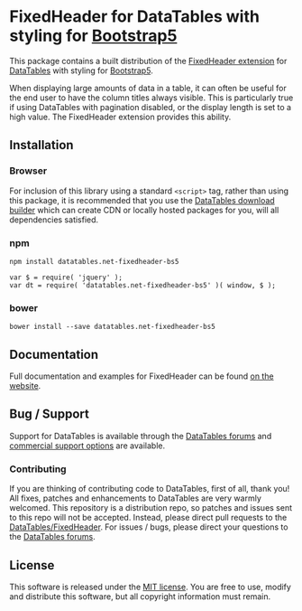 # FixedHeader for DataTables with styling for [Bootstrap5](https://getbootstrap.com/)

This package contains a built distribution of the [FixedHeader extension](https://datatables.net/extensions/FixedHeader) for [DataTables](https://datatables.net/) with styling for [Bootstrap5](https://getbootstrap.com/).

When displaying large amounts of data in a table, it can often be useful for the end user to have the column titles always visible. This is particularly true if using DataTables with pagination disabled, or the display length is set to a high value. The FixedHeader extension provides this ability.


## Installation

### Browser

For inclusion of this library using a standard `<script>` tag, rather than using this package, it is recommended that you use the [DataTables download builder](//datatables.net/download) which can create CDN or locally hosted packages for you, will all dependencies satisfied.

### npm

```
npm install datatables.net-fixedheader-bs5
```

```
var $ = require( 'jquery' );
var dt = require( 'datatables.net-fixedheader-bs5' )( window, $ );
```

### bower

```
bower install --save datatables.net-fixedheader-bs5
```



## Documentation

Full documentation and examples for FixedHeader can be found [on the website](https://datatables.net/extensions/fixedheader).


## Bug / Support

Support for DataTables is available through the [DataTables forums](//datatables.net/forums) and [commercial support options](//datatables.net/support) are available.


### Contributing

If you are thinking of contributing code to DataTables, first of all, thank you! All fixes, patches and enhancements to DataTables are very warmly welcomed. This repository is a distribution repo, so patches and issues sent to this repo will not be accepted. Instead, please direct pull requests to the [DataTables/FixedHeader](http://github.com/DataTables/FixedHeader). For issues / bugs, please direct your questions to the [DataTables forums](//datatables.net/forums).


## License

This software is released under the [MIT license](//datatables.net/license). You are free to use, modify and distribute this software, but all copyright information must remain.

